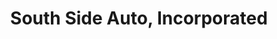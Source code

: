 ---
title: "South Side Auto, Incorporated"
url: /indian-river/south-side-auto-incorporated/
shop: car parts
---